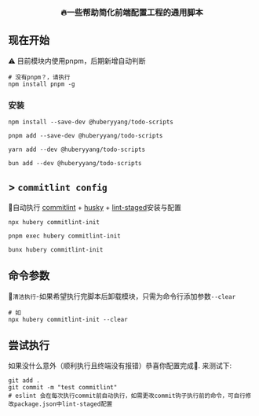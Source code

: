 <h3 align=center>🔥一些帮助简化前端配置工程的通用脚本</h3>

## 现在开始

⚠️ 目前模块内使用pnpm，后期新增自动判断
```shell [npm]
# 没有pnpm？，请执行
npm install pnpm -g
```

### 安装

```shell [npm]
npm install --save-dev @huberyyang/todo-scripts
```

```shell [pnpm]
pnpm add --save-dev @huberyyang/todo-scripts
```

```shell [yarn]
yarn add --dev @huberyyang/todo-scripts
```

```shell [bun]
bun add --dev @huberyyang/todo-scripts
```

## > `commitlint config`

🚀自动执行 [commitlint](https://github.com/conventional-changelog/commitlint) + [husky](https://github.com/typicode/husky) + [lint-staged](https://github.com/lint-staged/lint-staged)安装与配置

```shell [npm]
npx hubery commitlint-init
```

```shell [pnpm]
pnpm exec hubery commitlint-init
```

```shell [bun]
bunx hubery commitlint-init
```

## 命令参数

🧹`清洁执行`-如果希望执行完脚本后卸载模块，只需为命令行添加参数`--clear`

```shell [npm]
# 如
npx hubery commitlint-init --clear
```

## 尝试执行

如果没什么意外（顺利执行且终端没有报错）恭喜你配置完成🎉. 来测试下:

```shell
git add .
git commit -m "test commitlint"
# eslint 会在每次执行commit前自动执行，如需更改commit钩子执行前的命令，可自行修改package.json中lint-staged配置
```
